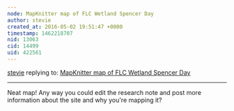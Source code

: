 ```yaml
---
node: MapKnitter map of FLC Wetland Spencer Day
author: stevie
created_at: 2016-05-02 19:51:47 +0000
timestamp: 1462218707
nid: 13063
cid: 14499
uid: 422561
---
```




[stevie](../profile/stevie) replying to: [MapKnitter map of FLC Wetland Spencer Day](../notes/SpencerDay/05-02-2016/mapknitter-map-of-flc-wetland-spencer-day)

----
Neat map! Any way you could edit the research note and post more information about the site and why you're mapping it? 
